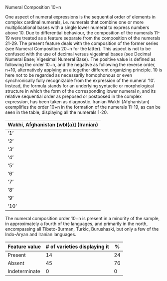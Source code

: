 Numeral Composition 10+n

One aspect of numeral expressions is the sequential order of elements in
complex cardinal numerals, i.e. numerals that combine one or more
multiplicational bases with a single lower numeral to express numbers
above 10. Due to differential behaviour, the composition of the numerals
11-19 were treated as a feature separate from the composition of the
numerals 21-29. The present feature deals with the composition of the
former series (see Numeral Composition 20+n for the latter). This aspect
is not to be confused with the use of decimal versus vigesimal bases
(see Decimal Numeral Base; Vigesimal Numeral Base). The positive value
is defined as following the order 10+n, and the negative as following
the reverse order, n+10, alternatively applying an altogether different
organizing principle. 10 is here not to be regarded as necessarily
homophonous or even synchronically fully recognizable from the
expression of the numeral ‘10’. Instead, the formula stands for an
underlying syntactic or morphological structure in which the form of the
corresponding lower numeral *n*, and its relative sequential order as
preposed or postposed in the complex expression, has been taken as
diagnostic. Iranian Wakhi (Afghanistan) exemplifies the order 10+n in
the formation of the numerals 11-19, as can be seen in the table,
displaying all the numerals 1-20.

| **Wakhi, Afghanistan \[wbl(a)\] (Iranian)** |
|---------------------------------------------|
| ‘1’                                         |
| ‘2’                                         |
| ‘3’                                         |
| ‘4’                                         |
| ‘5’                                         |
| ‘6’                                         |
| ‘7’                                         |
| ‘8’                                         |
| ‘9’                                         |
| ‘10’                                        |

The numeral composition order 10+n is present in a minority of the
sample, in approximately a fourth of the languages, and primarily in the
north, encompassing all Tibeto-Burman, Turkic, Burushaski, but only a
few of the Indo-Aryan and Iranian languages.

| Feature value | \# of varieties displaying it | %   |
|---------------|-------------------------------|-----|
| Present       | 14                            | 24  |
| Absent        | 45                            | 76  |
| Indeterminate | 0                             | 0   |



